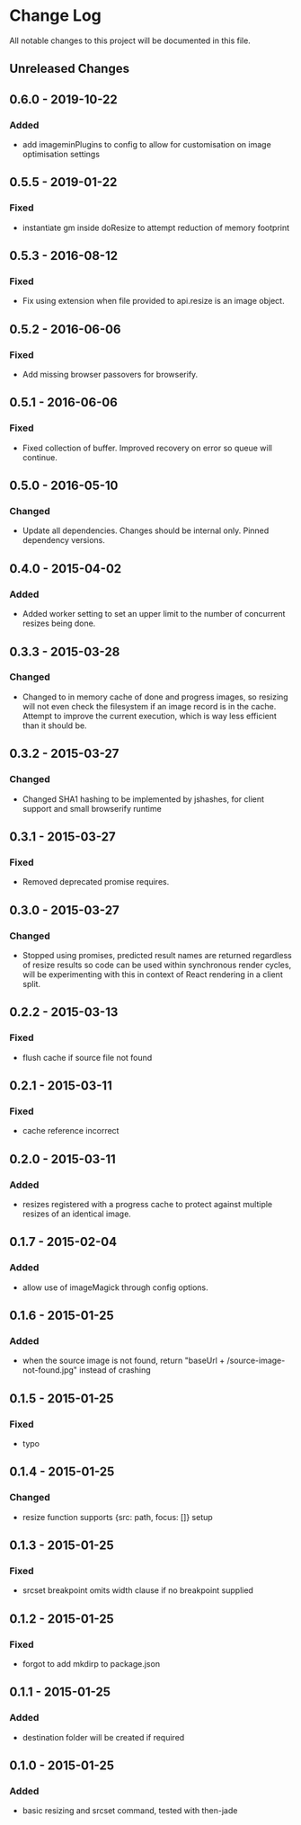 # Change Log

All notable changes to this project will be documented in this file.

## Unreleased Changes

## 0.6.0 - 2019-10-22
### Added
- add imageminPlugins to config to allow for customisation on image optimisation
  settings

## 0.5.5 - 2019-01-22
### Fixed
- instantiate gm inside doResize to attempt reduction of memory footprint

## 0.5.3 - 2016-08-12
### Fixed
- Fix using extension when file provided to api.resize is an image object.

## 0.5.2 - 2016-06-06
### Fixed
- Add missing browser passovers for browserify.

## 0.5.1 - 2016-06-06
### Fixed
- Fixed collection of buffer. Improved recovery on error so queue will continue.

## 0.5.0 - 2016-05-10
### Changed
- Update all dependencies. Changes should be internal only. Pinned dependency
  versions.

## 0.4.0 - 2015-04-02
### Added
- Added worker setting to set an upper limit to the number of concurrent
  resizes being done.

## 0.3.3 - 2015-03-28
### Changed
- Changed to in memory cache of done and progress images, so resizing will not
  even check the filesystem if an image record is in the cache. Attempt to
  improve the current execution, which is way less efficient than it should be.

## 0.3.2 - 2015-03-27
### Changed
- Changed SHA1 hashing to be implemented by jshashes, for client support and
  small browserify runtime

## 0.3.1 - 2015-03-27
### Fixed
- Removed deprecated promise requires.

## 0.3.0 - 2015-03-27
### Changed
- Stopped using promises, predicted result names are returned regardless of
  resize results so code can be used within synchronous render cycles, will
  be experimenting with this in context of React rendering in a client split.

## 0.2.2 - 2015-03-13
### Fixed
- flush cache if source file not found

## 0.2.1 - 2015-03-11
### Fixed
- cache reference incorrect

## 0.2.0 - 2015-03-11
### Added
- resizes registered with a progress cache to protect against multiple resizes
  of an identical image.

## 0.1.7 - 2015-02-04
### Added
- allow use of imageMagick through config options.

## 0.1.6 - 2015-01-25
### Added
- when the source image is not found, return
  "baseUrl + /source-image-not-found.jpg" instead of crashing

## 0.1.5 - 2015-01-25
### Fixed
- typo

## 0.1.4 - 2015-01-25
### Changed
- resize function supports {src: path, focus: []} setup

## 0.1.3 - 2015-01-25
### Fixed
- srcset breakpoint omits width clause if no breakpoint supplied

## 0.1.2 - 2015-01-25
### Fixed
- forgot to add mkdirp to package.json

## 0.1.1 - 2015-01-25
### Added
- destination folder will be created if required

## 0.1.0 - 2015-01-25
### Added
- basic resizing and srcset command, tested with then-jade

